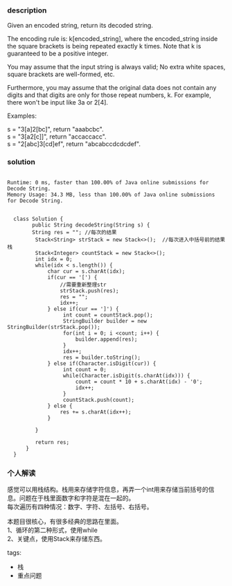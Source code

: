 ### description    
  Given an encoded string, return its decoded string.  
    
  The encoding rule is: k[encoded_string], where the encoded_string inside the square brackets is being repeated exactly k times. Note that k is guaranteed to be a positive integer.  
    
  You may assume that the input string is always valid; No extra white spaces, square brackets are well-formed, etc.  
    
  Furthermore, you may assume that the original data does not contain any digits and that digits are only for those repeat numbers, k. For example, there won't be input like 3a or 2[4].  
    
  Examples:  
    
  s = "3[a]2[bc]", return "aaabcbc".  
  s = "3[a2[c]]", return "accaccacc".  
  s = "2[abc]3[cd]ef", return "abcabccdcdcdef".  
### solution    
```    
  
Runtime: 0 ms, faster than 100.00% of Java online submissions for Decode String.  
Memory Usage: 34.3 MB, less than 100.00% of Java online submissions for Decode String.  
  
  
  class Solution {  
        public String decodeString(String s) {  
        String res = ""; //每次的结果  
         Stack<String> strStack = new Stack<>();  //每次进入中括号前的结果栈  
         Stack<Integer> countStack = new Stack<>();  
         int idx = 0;  
         while(idx < s.length()) {  
             char cur = s.charAt(idx);  
             if(cur == '[') {  
                 //需要重新整理str  
                 strStack.push(res);  
                 res = "";  
                 idx++;  
             } else if(cur == ']') {  
                  int count = countStack.pop();  
                  StringBuilder builder = new StringBuilder(strStack.pop());  
                  for(int i = 0; i <count; i++) {  
                      builder.append(res);  
                  }  
                  idx++;  
                  res = builder.toString();  
             } else if(Character.isDigit(cur)) {  
                  int count = 0;  
                  while(Character.isDigit(s.charAt(idx))) {  
                      count = count * 10 + s.charAt(idx) - '0';  
                      idx++;  
                  }  
                  countStack.push(count);  
             } else {  
                 res += s.charAt(idx++);  
             }  
    
         }  
    
         return res;  
      }  
  }  
```    
    
### 个人解读    
  感觉可以用栈结构。栈用来存储字符信息，再弄一个int用来存储当前括号的信息。问题在于栈里面数字和字符是混在一起的。  
  每次遍历有四种情况：数字、字符、左括号、右括号。  
    
  本题目很核心，有很多经典的思路在里面。  
  1、循环的第二种形式，使用while  
  2、关键点，使用Stack<String>来存储东西。  
      
tags:    
  -  栈  
  -  重点问题  
